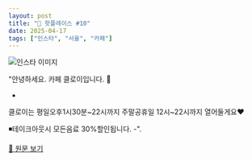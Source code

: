 ```yaml
---
layout: post
title: "📍 핫플레이스 #10"
date: 2025-04-17
tags: ["인스타", "서울", "카페"]
---
```


![인스타 이미지](https://scontent-ssn1-1.cdninstagram.com/v/t51.75761-15/487427446_18076491850697798_1106825300072651763_n.webp?stp=c239.0.717.717a_dst-jpg_e35_s640x640_tt6&_nc_cat=111&ccb=1-7&_nc_sid=18de74&_nc_ohc=Nf3ZwXdVoH8Q7kNvwFfgM3c&_nc_oc=AdnfH7-eOMFjuJAcZBotHm8LWpOTlV-wzJffhfyMSJ4ojKiWorExYjVtxkcgCMMsmfU&_nc_zt=23&_nc_ht=scontent-ssn1-1.cdninstagram.com&_nc_gid=BABPNLJmbUnge9uEPjPFVg&oh=00_AfFEJtyYdKXPouBtJFZLVz_xxVo1AUBYdSs2BFUpF7skjQ&oe=6805AB67)

"안녕하세요. 카페 클로이입니다. 🙂

-
클로이는 평일오후1시30분~22시까지
  주말공휴일 12시~22시까지 열어둘게요♥️

◾테이크아웃시 모든음료 30%할인됩니다.
-".

[🔗 원문 보기](https://www.instagram.com/p/DH5GkUEu0ay/)
